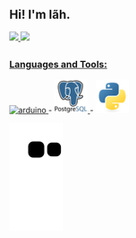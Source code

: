 <div>
  
## Hi! I'm Iãh.
  
 <div>
  <a href="https://github.com/Iah-Uch">
  <img src="https://github-readme-stats.vercel.app/api?username=Iah-Uch&show_icons=true&theme=monokai&include_all_commits=true&count_private=true&hide_border=true&custom_title=My GitHub Stats"/>
  <img src="https://github-readme-stats.vercel.app/api/top-langs/?username=Iah-Uch&layout=compact&langs_count=1&theme=monokai&hide_border=true"/>
</div>  
  
##   
<div>   
  <h3 align="left">Languages and Tools:</h3>
  <p align="left"> <a href="https://www.arduino.cc/" target="_blank"> <img src="https://cdn.worldvectorlogo.com/logos/arduino-1.svg" alt="arduino" width="60" height="60"/> </a> - <a href="https://www.postgresql.org" target="_blank"> <img src="https://raw.githubusercontent.com/devicons/devicon/master/icons/postgresql/postgresql-original-wordmark.svg" alt="postgresql" width="60" height="60"/> </a> - <a href="https://www.python.org" target="_blank"> <img src="https://raw.githubusercontent.com/devicons/devicon/master/icons/python/python-original.svg" alt="python" width="60" height="60"/> </a> </p>
    
</div>
   
![Snake animation](https://github.com/Iah-Uch/Iah-Uch/blob/output/github-contribution-grid-snake.svg)

</div>
